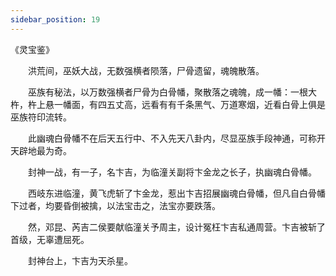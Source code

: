 ```yaml
---
sidebar_position: 19
---
```


《灵宝鉴》

　　洪荒间，巫妖大战，无数强横者陨落，尸骨遗留，魂魄散落。 
 
　　巫族有秘法，以万数强横者尸骨为白骨幡，聚散落之魂魄，成一幡：一根大杵，杵上悬一幡面，有四五丈高，远看有有千条黑气、万道寒烟，近看白骨上俱是巫族符印流转。 
 
　　此幽魂白骨幡不在后天五行中、不入先天八卦内，尽显巫族手段神通，可称开天辟地最为奇。 
 
　　封神一战，有一子，名卞吉，为临潼关副将卞金龙之长子，执幽魂白骨幡。 
 
　　西岐东进临潼，黄飞虎斩了卞金龙，惹出卞吉招展幽魂白骨幡，但凡自白骨幡下过者，均要昏倒被擒，以法宝击之，法宝亦要跌落。 
 
　　然，邓昆、芮吉二侯要献临潼关予周主，设计冤枉卞吉私通周营。卞吉被斩了首级，无辜遭屈死。 
 
　　封神台上，卞吉为天杀星。 